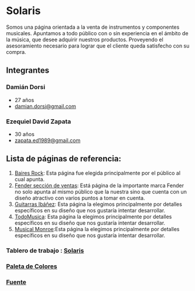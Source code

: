  # Solaris
 Somos una página orientada a la venta de instrumentos y componentes musicales. Apuntamos a todo público con o sin experiencia en el ámbito de la música, que desee adquirir nuestros productos. Proveyendo el asesoramiento necesario para lograr que el cliente queda satisfecho con su compra.

## Integrantes

### Damián Dorsi
- 27 años
- [damian.dorsi@gmail.com](damian.dorsi@gmail.com)

### Ezequiel David Zapata
- 30 años
- [zapata.ed1989@gmail.com](zapata.ed1989@gmail.com)

## Lista de páginas de referencia:
1. [Baires Rock](https://www.baires.rocks/): Esta página fue elegida principalmente por el público al cual apunta.
2. [Fender sección de ventas](https://shop.fender.com/es/intl/start): Está página de la importante marca Fender no solo apunta al mismo público que la nuestra sino que cuenta con un diseño atractivo con varios puntos a tomar en cuenta.
3. [Guitarras Ibáñez](https://www.ibanez.com/na/): Esta página la elegimos principalmente por detalles específicos en su diseño que nos gustaría intentar desarrollar.
4. [TodoMusica](http://www.todomusica.com.ar/): Esta página la elegimos principalmente por detalles específicos en su diseño que nos gustaría intentar desarrollar.
5. [Musical Monroe](https://musicalmonroe.com.ar/):Esta página la elegimos principalmente por detalles específicos en su diseño que nos gustaría intentar desarrollar.

### Tablero de trabajo : [Solaris](https://trello.com/b/SXcWU9gX/solaris)

### [Paleta de Colores](https://colorhunt.co/palette/196113)
### [Fuente](https://fonts.google.com/specimen/Roboto)